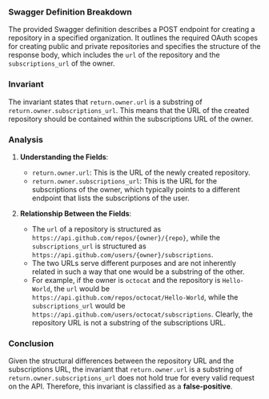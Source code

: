 ### Swagger Definition Breakdown
The provided Swagger definition describes a POST endpoint for creating a repository in a specified organization. It outlines the required OAuth scopes for creating public and private repositories and specifies the structure of the response body, which includes the `url` of the repository and the `subscriptions_url` of the owner.

### Invariant
The invariant states that `return.owner.url` is a substring of `return.owner.subscriptions_url`. This means that the URL of the created repository should be contained within the subscriptions URL of the owner.

### Analysis
1. **Understanding the Fields**:
   - `return.owner.url`: This is the URL of the newly created repository.
   - `return.owner.subscriptions_url`: This is the URL for the subscriptions of the owner, which typically points to a different endpoint that lists the subscriptions of the user.

2. **Relationship Between the Fields**:
   - The `url` of a repository is structured as `https://api.github.com/repos/{owner}/{repo}`, while the `subscriptions_url` is structured as `https://api.github.com/users/{owner}/subscriptions`. 
   - The two URLs serve different purposes and are not inherently related in such a way that one would be a substring of the other. 
   - For example, if the owner is `octocat` and the repository is `Hello-World`, the `url` would be `https://api.github.com/repos/octocat/Hello-World`, while the `subscriptions_url` would be `https://api.github.com/users/octocat/subscriptions`. Clearly, the repository URL is not a substring of the subscriptions URL.

### Conclusion
Given the structural differences between the repository URL and the subscriptions URL, the invariant that `return.owner.url` is a substring of `return.owner.subscriptions_url` does not hold true for every valid request on the API. Therefore, this invariant is classified as a **false-positive**.

